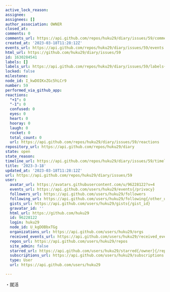 ```yaml
---
active_lock_reason: 
assignee: 
assignees: []
author_association: OWNER
closed_at: 
comments: 0
comments_url: https://api.github.com/repos/huku29/diary/issues/59/comments
created_at: '2023-03-18T11:28:12Z'
events_url: https://api.github.com/repos/huku29/diary/issues/59/events
html_url: https://github.com/huku29/diary/issues/59
id: 1630284541
labels: []
labels_url: https://api.github.com/repos/huku29/diary/issues/59/labels{/name}
locked: false
milestone: 
node_id: I_kwDOIKxZGc5hLCr9
number: 59
performed_via_github_app: 
reactions:
  "+1": 0
  "-1": 0
  confused: 0
  eyes: 0
  heart: 0
  hooray: 0
  laugh: 0
  rocket: 0
  total_count: 0
  url: https://api.github.com/repos/huku29/diary/issues/59/reactions
repository_url: https://api.github.com/repos/huku29/diary
state: open
state_reason: 
timeline_url: https://api.github.com/repos/huku29/diary/issues/59/timeline
title: '2023-3-18'
updated_at: '2023-03-18T11:28:12Z'
url: https://api.github.com/repos/huku29/diary/issues/59
user:
  avatar_url: https://avatars.githubusercontent.com/u/96228122?v=4
  events_url: https://api.github.com/users/huku29/events{/privacy}
  followers_url: https://api.github.com/users/huku29/followers
  following_url: https://api.github.com/users/huku29/following{/other_user}
  gists_url: https://api.github.com/users/huku29/gists{/gist_id}
  gravatar_id: ''
  html_url: https://github.com/huku29
  id: 96228122
  login: huku29
  node_id: U_kgDOBbxTGg
  organizations_url: https://api.github.com/users/huku29/orgs
  received_events_url: https://api.github.com/users/huku29/received_events
  repos_url: https://api.github.com/users/huku29/repos
  site_admin: false
  starred_url: https://api.github.com/users/huku29/starred{/owner}{/repo}
  subscriptions_url: https://api.github.com/users/huku29/subscriptions
  type: User
  url: https://api.github.com/users/huku29

---
```

・就活
